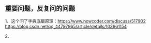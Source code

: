 
## 重要问题，反复问的问题 




1、这个问了字典底层原理：https://www.nowcoder.com/discuss/517902  
https://blog.csdn.net/qq_44797965/article/details/103961154  

2、

